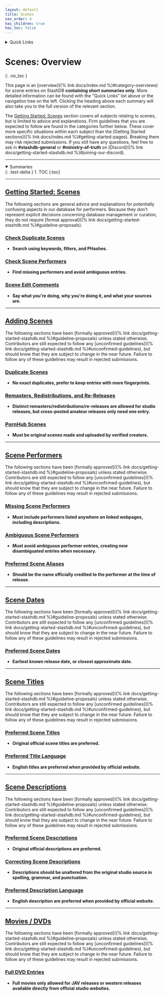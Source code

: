 ```yaml
---
layout: default
title: Scenes
nav_order: 4
has_children: true
has_toc: false
---
```


<details markdown="block">
  <summary>
    Quick Links
  </summary>
  {: .text-delta }
1. [Getting Started: Scenes](getting-started-scenes)
2. [Adding Scenes](adding-scenes)
3. [Scene Performers](scene-performers)
4. [Scene Dates](scene-dates)
5. [Scene Titles](scene-dates)
6. [Scene Descriptions](scene-dates)
7. [Movies / DVDs](movies-dvds)
</details>

# **Scenes: Overview**
{: .no_toc }

This page is an [overview]({% link docs/index.md %}#category-overviews) for scene entries on StashDB **containing short summaries only**. More detailed information can be found with the "Quick Links" list above or the navigation tree on the left. Clicking the heading above each summary will also take you to the full version of the relevant section.

The [Getting Started: Scenes](getting-started-scenes) section covers all subjects relating to scenes, but is limited to advice and explanations. Firm guidelines that you are expected to follow are found in the categories further below. These cover more specific situations within each subject than the [Getting Started sections]({% link docs/index.md %}#getting-started-pages). Breaking them may risk rejected submissions. If you still have any questions, feel free to ask in **#stashdb-general** or **#ministry-of-truth** on [Discord]({% link docs/getting-started-stashdb.md %}#joining-our-discord).

***

<details open markdown="block">
  <summary>
    Summaries
  </summary>
  {: .text-delta }
1. TOC
{:toc}
</details>

***

## **[Getting Started: Scenes](getting-started-scenes)**
The following sections are general advice and explanations for potentially confusing aspects in our database for performers. Because they don't represent explicit decisions concerning database management or curation, they do not require [formal approval]({% link docs/getting-started-stashdb.md %}#guideline-proposals).

### [Check Duplicate Scenes](getting-started-scenes#check-duplicate-scenes)
  - **Search using keywords, filters, and PHashes.**

### [Check Scene Performers](getting-started-scenes#check-scene-performers)
  - **Find missing performers and avoid ambiguous entries.**

### [Scene Edit Comments](getting-started-scenes#scene-edit-comments)
  - **Say what you're doing, why you're doing it, and what your sources are.**

***

## **[Adding Scenes](adding-scenes)**
The following sections have been [formally approved]({% link docs/getting-started-stashdb.md %}#guideline-proposals) unless stated otherwise. Contributors are still expected to follow any [unconfirmed guidelines]({% link docs/getting-started-stashdb.md %}#unconfirmed-guidelines), but should know that they are subject to change in the near future. Failure to follow any of these guidelines may result in rejected submissions.

### [Duplicate Scenes](adding-scenes#duplicate-scenes)
  - **No exact duplicates, prefer to keep entries with more fingerprints.**

### [Remasters, Redistributions, and Re-Releases](adding-scenes#remasters-redistributions-and-re-releases)
  - **Distinct remasters/redistributions/re-releases are allowed for studio releases, but cross-posted amateur releases only need one entry.**

### [PornHub Scenes](adding-scenes#pornhub-scenes)
  - **Must be original scenes made and uploaded by verified creators.**

***

## **[Scene Performers](scene-performers)**
The following sections have been [formally approved]({% link docs/getting-started-stashdb.md %}#guideline-proposals) unless stated otherwise. Contributors are still expected to follow any [unconfirmed guidelines]({% link docs/getting-started-stashdb.md %}#unconfirmed-guidelines), but should know that they are subject to change in the near future. Failure to follow any of these guidelines may result in rejected submissions.

### [Missing Scene Performers](scene-performers#missing-scene-performers)
  - **Must include performers listed anywhere on linked webpages, including descriptions.**

### [Ambiguous Scene Performers](scene-performers#ambiguous-scene-performers)
  - **Must avoid ambiguous performer entries, creating new disambiguated entries when necessary.**

### [Preferred Scene Aliases](scene-performers#preferred-scene-aliases)
  - **Should be the name officially credited to the performer at the time of release.**

***

## **[Scene Dates](scene-dates)**
The following sections have been [formally approved]({% link docs/getting-started-stashdb.md %}#guideline-proposals) unless stated otherwise. Contributors are still expected to follow any [unconfirmed guidelines]({% link docs/getting-started-stashdb.md %}#unconfirmed-guidelines), but should know that they are subject to change in the near future. Failure to follow any of these guidelines may result in rejected submissions.

### [Preferred Scene Dates](scene-dates#preferred-scene-dates)
  - **Earliest known release date, or closest approximate date.**

***

## **[Scene Titles](scene-titles)**
The following sections have been [formally approved]({% link docs/getting-started-stashdb.md %}#guideline-proposals) unless stated otherwise. Contributors are still expected to follow any [unconfirmed guidelines]({% link docs/getting-started-stashdb.md %}#unconfirmed-guidelines), but should know that they are subject to change in the near future. Failure to follow any of these guidelines may result in rejected submissions.

### [Preferred Scene Titles](scene-titles#preferred-scene-titles)
  - **Original official scene titles are preferred.**

### [Preferred Title Language](scene-titles#preferred-title-language)
  - **English titles are preferred when provided by official website.**

***

## **[Scene Descriptions](scene-descriptions)**
The following sections have been [formally approved]({% link docs/getting-started-stashdb.md %}#guideline-proposals) unless stated otherwise. Contributors are still expected to follow any [unconfirmed guidelines]({% link docs/getting-started-stashdb.md %}#unconfirmed-guidelines), but should know that they are subject to change in the near future. Failure to follow any of these guidelines may result in rejected submissions.

### [Preferred Scene Descriptions](scene-descriptions#preferred-scene-descriptions)
  - **Original official descriptions are preferred.**

### [Correcting Scene Descriptions](scene-descriptions#correcting-scene-descriptions)
  - **Descriptions should be unaltered from the original studio source in spelling, grammar, and punctuation.**

### [Preferred Description Language](scene-descriptions#preferred-description-language)
  - **English description are preferred when provided by official website.**

***

## **[Movies / DVDs](movies-dvds)**
The following sections have been [formally approved]({% link docs/getting-started-stashdb.md %}#guideline-proposals) unless stated otherwise. Contributors are still expected to follow any [unconfirmed guidelines]({% link docs/getting-started-stashdb.md %}#unconfirmed-guidelines), but should know that they are subject to change in the near future. Failure to follow any of these guidelines may result in rejected submissions.

### [Full DVD Entries](#full-dvd-entries)
  - **Full movies only allowed for JAV releases or western releases available directly from official studio websites.**